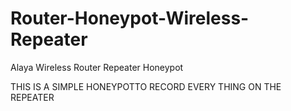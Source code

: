 # Router-Honeypot-Wireless-Repeater
Alaya Wireless Router Repeater Honeypot

THIS IS A SIMPLE HONEYPOTTO RECORD EVERY THING ON THE REPEATER
